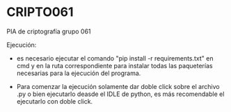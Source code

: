 # CRIPTO061
PIA de criptografía grupo 061

Ejecución:
- es necesario ejecutar el comando "pip install -r requirements.txt" en cmd y en la ruta correspondiente para instalar todas las paqueterías necesarias para la ejecución del programa.
 
- Para comenzar la ejecución solamente dar doble click sobre el archivo .py o bien ejecutarlo deasde el IDLE de python, es más recomendable el ejecutarlo con doble click.
